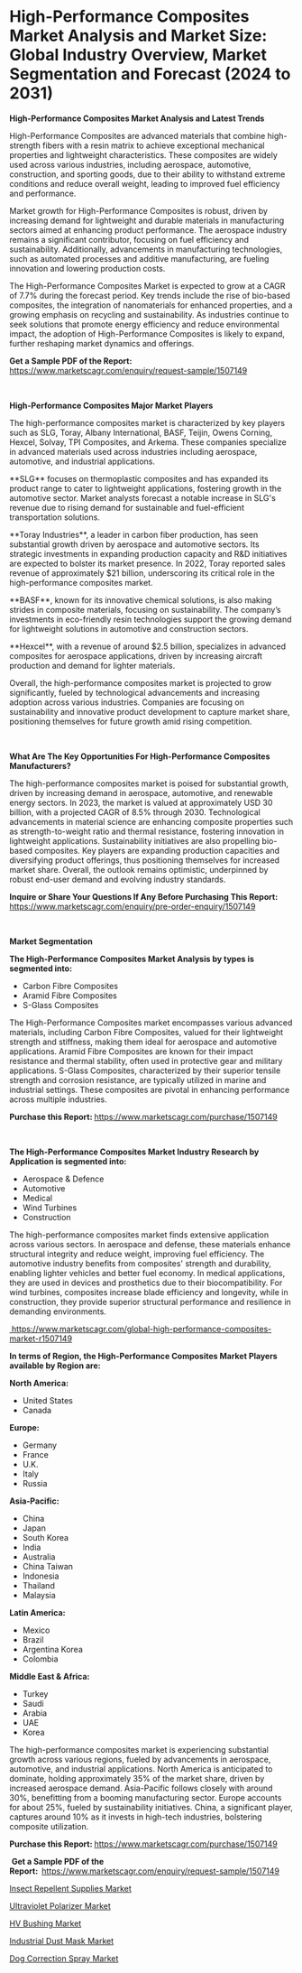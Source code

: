<p><h1>High-Performance Composites Market Analysis and Market Size: Global Industry Overview, Market Segmentation and Forecast (2024 to 2031)</h1></p><p><strong>High-Performance Composites Market Analysis and Latest Trends</strong></p>
<p><p>High-Performance Composites are advanced materials that combine high-strength fibers with a resin matrix to achieve exceptional mechanical properties and lightweight characteristics. These composites are widely used across various industries, including aerospace, automotive, construction, and sporting goods, due to their ability to withstand extreme conditions and reduce overall weight, leading to improved fuel efficiency and performance.</p><p>Market growth for High-Performance Composites is robust, driven by increasing demand for lightweight and durable materials in manufacturing sectors aimed at enhancing product performance. The aerospace industry remains a significant contributor, focusing on fuel efficiency and sustainability. Additionally, advancements in manufacturing technologies, such as automated processes and additive manufacturing, are fueling innovation and lowering production costs.</p><p>The High-Performance Composites Market is expected to grow at a CAGR of 7.7% during the forecast period. Key trends include the rise of bio-based composites, the integration of nanomaterials for enhanced properties, and a growing emphasis on recycling and sustainability. As industries continue to seek solutions that promote energy efficiency and reduce environmental impact, the adoption of High-Performance Composites is likely to expand, further reshaping market dynamics and offerings.</p></p>
<p><strong>Get a Sample PDF of the Report:&nbsp;</strong> <a href="https://www.marketscagr.com/enquiry/request-sample/1507149">https://www.marketscagr.com/enquiry/request-sample/1507149</a></p>
<p>&nbsp;</p>
<p><strong>High-Performance Composites Major Market Players</strong></p>
<p><p>The high-performance composites market is characterized by key players such as SLG, Toray, Albany International, BASF, Teijin, Owens Corning, Hexcel, Solvay, TPI Composites, and Arkema. These companies specialize in advanced materials used across industries including aerospace, automotive, and industrial applications.</p><p>**SLG** focuses on thermoplastic composites and has expanded its product range to cater to lightweight applications, fostering growth in the automotive sector. Market analysts forecast a notable increase in SLG's revenue due to rising demand for sustainable and fuel-efficient transportation solutions.</p><p>**Toray Industries**, a leader in carbon fiber production, has seen substantial growth driven by aerospace and automotive sectors. Its strategic investments in expanding production capacity and R&D initiatives are expected to bolster its market presence. In 2022, Toray reported sales revenue of approximately $21 billion, underscoring its critical role in the high-performance composites market.</p><p>**BASF**, known for its innovative chemical solutions, is also making strides in composite materials, focusing on sustainability. The company’s investments in eco-friendly resin technologies support the growing demand for lightweight solutions in automotive and construction sectors.</p><p>**Hexcel**, with a revenue of around $2.5 billion, specializes in advanced composites for aerospace applications, driven by increasing aircraft production and demand for lighter materials.</p><p>Overall, the high-performance composites market is projected to grow significantly, fueled by technological advancements and increasing adoption across various industries. Companies are focusing on sustainability and innovative product development to capture market share, positioning themselves for future growth amid rising competition.</p></p>
<p>&nbsp;</p>
<p><strong>What Are The Key Opportunities For High-Performance Composites Manufacturers?</strong></p>
<p><p>The high-performance composites market is poised for substantial growth, driven by increasing demand in aerospace, automotive, and renewable energy sectors. In 2023, the market is valued at approximately USD 30 billion, with a projected CAGR of 8.5% through 2030. Technological advancements in material science are enhancing composite properties such as strength-to-weight ratio and thermal resistance, fostering innovation in lightweight applications. Sustainability initiatives are also propelling bio-based composites. Key players are expanding production capacities and diversifying product offerings, thus positioning themselves for increased market share. Overall, the outlook remains optimistic, underpinned by robust end-user demand and evolving industry standards.</p></p>
<p><strong>Inquire or Share Your Questions If Any Before Purchasing This Report:</strong> <a href="https://www.marketscagr.com/enquiry/pre-order-enquiry/1507149">https://www.marketscagr.com/enquiry/pre-order-enquiry/1507149</a></p>
<p>&nbsp;</p>
<p><strong>Market Segmentation</strong></p>
<p><strong>The High-Performance Composites Market Analysis by types is segmented into:</strong></p>
<p><ul><li>Carbon Fibre Composites</li><li>Aramid Fibre Composites</li><li>S-Glass Composites</li></ul></p>
<p><p>The High-Performance Composites market encompasses various advanced materials, including Carbon Fibre Composites, valued for their lightweight strength and stiffness, making them ideal for aerospace and automotive applications. Aramid Fibre Composites are known for their impact resistance and thermal stability, often used in protective gear and military applications. S-Glass Composites, characterized by their superior tensile strength and corrosion resistance, are typically utilized in marine and industrial settings. These composites are pivotal in enhancing performance across multiple industries.</p></p>
<p><strong>Purchase this Report:&nbsp;</strong><a href="https://www.marketscagr.com/purchase/1507149">https://www.marketscagr.com/purchase/1507149</a></p>
<p>&nbsp;</p>
<p><strong>The High-Performance Composites Market Industry Research by Application is segmented into:</strong></p>
<p><ul><li>Aerospace & Defence</li><li>Automotive</li><li>Medical</li><li>Wind Turbines</li><li>Construction</li></ul></p>
<p><p>The high-performance composites market finds extensive application across various sectors. In aerospace and defense, these materials enhance structural integrity and reduce weight, improving fuel efficiency. The automotive industry benefits from composites' strength and durability, enabling lighter vehicles and better fuel economy. In medical applications, they are used in devices and prosthetics due to their biocompatibility. For wind turbines, composites increase blade efficiency and longevity, while in construction, they provide superior structural performance and resilience in demanding environments.</p></p>
<p><a href="https://www.marketscagr.com/global-high-performance-composites-market-r1507149">&nbsp;https://www.marketscagr.com/global-high-performance-composites-market-r1507149</a></p>
<p><strong>In terms of Region, the High-Performance Composites Market Players available by Region are:</strong></p>
<p>
    <p> <strong> North America: </strong>
        <ul>
            <li>United States</li>
            <li>Canada</li>
        </ul>
        </p> 
    <p> <strong> Europe: </strong>
        <ul>
            <li>Germany</li>
            <li>France</li>
            <li>U.K.</li>
            <li>Italy</li>
            <li>Russia</li>
        </ul>
        </p> 
    <p> <strong> Asia-Pacific: </strong>
        <ul>
            <li>China</li>
            <li>Japan</li>
            <li>South Korea</li>
            <li>India</li>
            <li>Australia</li>
            <li>China Taiwan</li>
            <li>Indonesia</li>
            <li>Thailand</li>
            <li>Malaysia</li>
        </ul>
        </p> 
    <p> <strong> Latin America: </strong>
        <ul>
            <li>Mexico</li>
            <li>Brazil</li>
            <li>Argentina Korea</li>
            <li>Colombia</li>
        </ul>
        </p> 
    <p> <strong> Middle East & Africa: </strong>
        <ul>
            <li>Turkey</li>
            <li>Saudi</li>
            <li>Arabia</li>
            <li>UAE</li>
            <li>Korea</li>
        </ul>
    </p>
    </p>
<p><p>The high-performance composites market is experiencing substantial growth across various regions, fueled by advancements in aerospace, automotive, and industrial applications. North America is anticipated to dominate, holding approximately 35% of the market share, driven by increased aerospace demand. Asia-Pacific follows closely with around 30%, benefitting from a booming manufacturing sector. Europe accounts for about 25%, fueled by sustainability initiatives. China, a significant player, captures around 10% as it invests in high-tech industries, bolstering composite utilization.</p></p>
<p><strong>Purchase this Report: </strong><a href="https://www.marketscagr.com/purchase/1507149">https://www.marketscagr.com/purchase/1507149</a></p>
<p>&nbsp;<strong>Get a Sample PDF of the Report:&nbsp;&nbsp;</strong><a href="https://www.marketscagr.com/enquiry/request-sample/1507149">https://www.marketscagr.com/enquiry/request-sample/1507149</a></p>
<p><strong></strong></p>
<p><p><a href="https://medium.com/@useme08/insect-repellent-supplies-market-overview-regional-outlook-and-competitive-strategies-on-insect-bb102b75d672">Insect Repellent Supplies Market</a></p><p><a href="https://issuu.com/reportprime-2/docs/ultraviolet-polarizer-market-size-2_62c71523b8822f">Ultraviolet Polarizer Market</a></p><p><a href="https://www.linkedin.com/pulse/hv-bushing-market-indicators-size-regional-breakdown-ukbce?trackingId=KApm61AwRieeb4eQzV5e5A%3D%3D">HV Bushing Market</a></p><p><a href="https://medium.com/@useme08/strategic-market-insights-into-the-global-industrial-dust-mask-market-2024-2031-16e2ea1d444e?postPublishedType=repub">Industrial Dust Mask Market</a></p><p><a href="https://issuu.com/reportprime-2/docs/dog-correction-spray-market-size-20_25286d74b66a84">Dog Correction Spray Market</a></p></p>